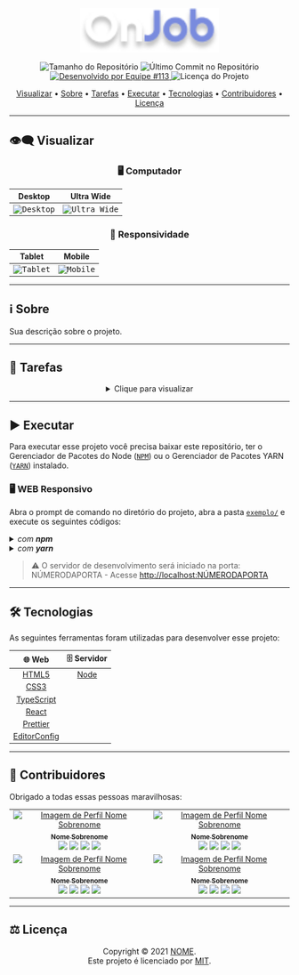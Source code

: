 <p align="center">
  <img alt="OnJob" src=".github/banner.png" width="250px"/>
<p>

<p align="center"> 
  <img alt="Tamanho do Repositório" src="https://img.shields.io/github/repo-size/thaislsilveira/hackathon-ccr?color=3498db&style=for-the-badge">
  <img alt="Último Commit no Repositório" src="https://img.shields.io/github/last-commit/thaislsilveira/hackathon-ccr?color=3498db&style=for-the-badge">
  <a href="https://github.com/USUÁRIO">
    <img alt="Desenvolvido por Equipe #113" src="https://img.shields.io/badge/Equipe-113-%3498db?color=3498db&style=for-the-badge">
  </a>
  <img alt="Licença do Projeto" src="https://img.shields.io/github/license/thaislsilveira/hackathon-ccr?color=3498db&style=for-the-badge"/>
<p>

<p align="center">
 <a href="#eye_speech_bubble-visualizar">Visualizar</a> •
 <a href="#information_source-sobre">Sobre</a> •
 <a href="#memo-tarefas">Tarefas</a> •
 <a href="#arrow_forward-executar">Executar</a> •
 <a href="#hammer_and_wrench-tecnologias">Tecnologias</a> •
 <a href="#muscle-contribuidores">Contribuidores</a> •
 <a href="#balance_scale-licença">Licença</a>
</p>

---
## :eye_speech_bubble: **Visualizar**

<div align="center">

### :desktop_computer: Computador
  
|Desktop|Ultra Wide|
|:---:|:---:|
|<kbd><img src=".github/previews/desktop_preview.jpg" alt="Desktop"/></kbd>|<kbd><img src=".github/previews/ultraWide_preview.jpg" alt="Ultra Wide"/></kbd>|

### :iphone: Responsividade

|Tablet|Mobile|
|:---:|:---:|
|<kbd><img src=".github/previews/tablet_preview.jpg" alt="Tablet"/></kbd>|<kbd><img src=".github/previews/mobile_preview.jpg" alt="Mobile"/></kbd>

</div>
  
---
## :information_source: Sobre

Sua descrição sobre o projeto.

---
## :memo: **Tarefas**

<div align="center">
<details>
<summary>Clique para visualizar</summary>

|Estado|Tarefa|
|:---:|:---|
|:heavy_check_mark:|Descreva sua tarefa finalizada.|
|:x:|Descreva sua tarefa ainda não finalizada.|

</details>
</div>

---
## :arrow_forward: **Executar**

Para executar esse projeto você precisa baixar este repositório, ter o Gerenciador de Pacotes do Node ([`NPM`](https://www.npmjs.com/get-npm)) ou o Gerenciador de Pacotes YARN ([`YARN`](https://yarnpkg.com/getting-started)) instalado.

### :desktop_computer: **WEB Responsivo**

Abra o prompt de comando no diretório do projeto, abra a pasta [`exemplo/`](exemplo/) e execute os seguintes códigos:

<details>
  <summary><i>com <b>npm</b></i></summary>
  
  ```bash
  # Instalar dependências
  $ npm install

  # Iniciar o servidor de desenvolvimento
  $ npm start
  ```
  
</details>

<details>
  <summary><i>com <b>yarn</b></i></summary>
  
  ```bash
  # Instalar dependências
  $ yarn

  # Iniciar o servidor de desenvolvimento
  $ yarn start

  ```

</details>

> ⚠️ O servidor de desenvolvimento será iniciado na porta: NÚMERODAPORTA - Acesse <http://localhost:NÚMERODAPORTA>

---
## :hammer_and_wrench: **Tecnologias**

As seguintes ferramentas foram utilizadas para desenvolver esse projeto:

<div align="center">

|:globe_with_meridians: Web|:file_cabinet: Servidor|
|:---:|:---:|
|[HTML5](https://developer.mozilla.org/pt-BR/docs/Web/HTML/HTML5)|[Node](https://nodejs.org/en/)|
|[CSS3](https://www.w3schools.com/css/)||
|[TypeScript](https://www.typescriptlang.org)||
|[React](https://reactjs.org)||
|[Prettier](https://prettier.io)||
|[EditorConfig](https://editorconfig.org)||

</div>

---
## :muscle: **Contribuidores**

Obrigado a todas essas pessoas maravilhosas:

<div align="center">

<!-- prettier-ignore-start -->
<!-- markdownlint-disable -->

<table>
  <tr>
    <td align="center">
      <a href="https://LINKDOPORTIFOLIO.COM">
        <img src="https://avatars1.githubusercontent.com/u/9919?s=200&v=4" width="100px;" alt="Imagem de Perfil Nome Sobrenome"/><br />
        <sub><b>Nome Sobrenome</b></sub>
      </a>
      <br/>
      <a href="https://www.linkedin.com/in/NOMEDOCONTRIBUIDOR" title="LinkedIn"><img src="https://simpleicons.org/icons/linkedin.svg" width="20px"/></a>
      <a href="https://github.com/USUÁRIODOCONTRIBUIDOR" title="GitHub"><img src="https://simpleicons.org/icons/github.svg" width="20px"/></a>
      <a href="https://www.facebook.com/NOMEDOCONTRIBUIDOR" title="Facebook"><img src="https://simpleicons.org/icons/facebook.svg" width="20px"/></a>
      <a href="https://www.youtube.com/NOMEDOCANAL" title="YouTube"><img src="https://simpleicons.org/icons/youtube.svg" width="20px"/></a>
    </td>
    <td align="center">
      <a href="https://LINKDOPORTIFOLIO.COM">
        <img src="https://avatars1.githubusercontent.com/u/9919?s=200&v=4" width="100px;" alt="Imagem de Perfil Nome Sobrenome"/><br />
        <sub><b>Nome Sobrenome</b></sub>
      </a>
      <br/>
      <a href="https://www.linkedin.com/in/NOMEDOCONTRIBUIDOR" title="LinkedIn"><img src="https://simpleicons.org/icons/linkedin.svg" width="20px"/></a>
      <a href="https://github.com/USUÁRIODOCONTRIBUIDOR" title="GitHub"><img src="https://simpleicons.org/icons/github.svg" width="20px"/></a>
      <a href="https://www.facebook.com/NOMEDOCONTRIBUIDOR" title="Facebook"><img src="https://simpleicons.org/icons/facebook.svg" width="20px"/></a>
      <a href="https://www.youtube.com/NOMEDOCANAL" title="YouTube"><img src="https://simpleicons.org/icons/youtube.svg" width="20px"/></a>
    </td>
  </tr>
  <tr>
    <td align="center">
      <a href="https://LINKDOPORTIFOLIO.COM">
        <img src="https://avatars1.githubusercontent.com/u/9919?s=200&v=4" width="100px;" alt="Imagem de Perfil Nome Sobrenome"/><br />
        <sub><b>Nome Sobrenome</b></sub>
      </a>
      <br/>
      <a href="https://www.linkedin.com/in/NOMEDOCONTRIBUIDOR" title="LinkedIn"><img src="https://simpleicons.org/icons/linkedin.svg" width="20px"/></a>
      <a href="https://github.com/USUÁRIODOCONTRIBUIDOR" title="GitHub"><img src="https://simpleicons.org/icons/github.svg" width="20px"/></a>
      <a href="https://www.facebook.com/NOMEDOCONTRIBUIDOR" title="Facebook"><img src="https://simpleicons.org/icons/facebook.svg" width="20px"/></a>
      <a href="https://www.youtube.com/NOMEDOCANAL" title="YouTube"><img src="https://simpleicons.org/icons/youtube.svg" width="20px"/></a>
    </td>
    <td align="center">
      <a href="https://LINKDOPORTIFOLIO.COM">
        <img src="https://avatars1.githubusercontent.com/u/9919?s=200&v=4" width="100px;" alt="Imagem de Perfil Nome Sobrenome"/><br />
        <sub><b>Nome Sobrenome</b></sub>
      </a>
      <br/>
      <a href="https://www.linkedin.com/in/NOMEDOCONTRIBUIDOR" title="LinkedIn"><img src="https://simpleicons.org/icons/linkedin.svg" width="20px"/></a>
      <a href="https://github.com/USUÁRIODOCONTRIBUIDOR" title="GitHub"><img src="https://simpleicons.org/icons/github.svg" width="20px"/></a>
      <a href="https://www.facebook.com/NOMEDOCONTRIBUIDOR" title="Facebook"><img src="https://simpleicons.org/icons/facebook.svg" width="20px"/></a>
      <a href="https://www.youtube.com/NOMEDOCANAL" title="YouTube"><img src="https://simpleicons.org/icons/youtube.svg" width="20px"/></a>
    </td>
  </tr>
</table>

<!-- markdownlint-restore -->
<!-- prettier-ignore-end -->

</div>

---
## :balance_scale: **Licença**

<div align="center">

Copyright © 2021 [NOME](https://github.com/USUÁRIO).<br />
Este projeto é licenciado por [MIT](./LICENSE).

</div>
